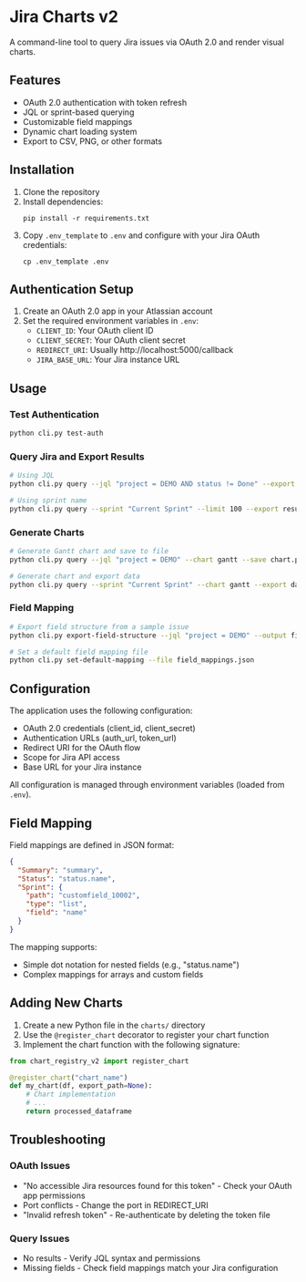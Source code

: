 # Jira Charts v2

A command-line tool to query Jira issues via OAuth 2.0 and render visual charts.

## Features

- OAuth 2.0 authentication with token refresh
- JQL or sprint-based querying
- Customizable field mappings
- Dynamic chart loading system
- Export to CSV, PNG, or other formats

## Installation

1. Clone the repository
2. Install dependencies:
   ```
   pip install -r requirements.txt
   ```
3. Copy `.env_template` to `.env` and configure with your Jira OAuth credentials:
   ```
   cp .env_template .env
   ```

## Authentication Setup

1. Create an OAuth 2.0 app in your Atlassian account
2. Set the required environment variables in `.env`:
   - `CLIENT_ID`: Your OAuth client ID
   - `CLIENT_SECRET`: Your OAuth client secret
   - `REDIRECT_URI`: Usually http://localhost:5000/callback
   - `JIRA_BASE_URL`: Your Jira instance URL

## Usage

### Test Authentication

```bash
python cli.py test-auth
```

### Query Jira and Export Results

```bash
# Using JQL
python cli.py query --jql "project = DEMO AND status != Done" --export results.csv

# Using sprint name
python cli.py query --sprint "Current Sprint" --limit 100 --export results.csv
```

### Generate Charts

```bash
# Generate Gantt chart and save to file
python cli.py query --jql "project = DEMO" --chart gantt --save chart.png

# Generate chart and export data
python cli.py query --sprint "Current Sprint" --chart gantt --export data.csv
```

### Field Mapping

```bash
# Export field structure from a sample issue
python cli.py export-field-structure --jql "project = DEMO" --output field_structure.json

# Set a default field mapping file
python cli.py set-default-mapping --file field_mappings.json
```

## Configuration

The application uses the following configuration:

- OAuth 2.0 credentials (client_id, client_secret)
- Authentication URLs (auth_url, token_url)
- Redirect URI for the OAuth flow
- Scope for Jira API access
- Base URL for your Jira instance

All configuration is managed through environment variables (loaded from `.env`).

## Field Mapping

Field mappings are defined in JSON format:

```json
{
  "Summary": "summary",
  "Status": "status.name",
  "Sprint": {
    "path": "customfield_10002",
    "type": "list",
    "field": "name"
  }
}
```

The mapping supports:
- Simple dot notation for nested fields (e.g., "status.name")
- Complex mappings for arrays and custom fields

## Adding New Charts

1. Create a new Python file in the `charts/` directory
2. Use the `@register_chart` decorator to register your chart function
3. Implement the chart function with the following signature:

```python
from chart_registry_v2 import register_chart

@register_chart("chart_name")
def my_chart(df, export_path=None):
    # Chart implementation
    # ...
    return processed_dataframe
```

## Troubleshooting

### OAuth Issues

- "No accessible Jira resources found for this token" - Check your OAuth app permissions
- Port conflicts - Change the port in REDIRECT_URI
- "Invalid refresh token" - Re-authenticate by deleting the token file

### Query Issues

- No results - Verify JQL syntax and permissions
- Missing fields - Check field mappings match your Jira configuration
